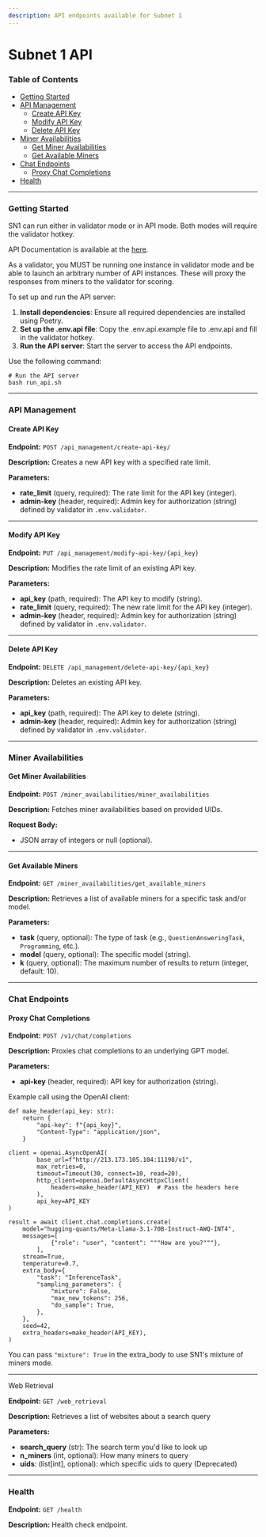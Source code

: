 ```yaml
---
description: API endpoints available for Subnet 1
---
```


# Subnet 1 API

### Table of Contents

* [Getting Started](subnet-1-api.md#getting-started)
* [API Management](subnet-1-api.md#api-management)
  * [Create API Key](subnet-1-api.md#create-api-key)
  * [Modify API Key](subnet-1-api.md#modify-api-key)
  * [Delete API Key](subnet-1-api.md#delete-api-key)
* [Miner Availabilities](subnet-1-api.md#miner-availabilities)
  * [Get Miner Availabilities](subnet-1-api.md#get-miner-availabilities)
  * [Get Available Miners](subnet-1-api.md#get-available-miners)
* [Chat Endpoints](subnet-1-api.md#chat-endpoints)
  * [Proxy Chat Completions](subnet-1-api.md#proxy-chat-completions)
* [Health](subnet-1-api.md#health)

***

### Getting Started

SN1 can run either in validator mode or in API mode. Both modes will require the validator hotkey.

API Documentation is available at the [here](https://sn1.api.macrocosmos.ai/redoc).

As a validator, you MUST be running one instance in validator mode and be able to launch an arbitrary number of API instances. These will proxy the responses from miners to the validator for scoring.

To set up and run the API server:

1. **Install dependencies**: Ensure all required dependencies are installed using Poetry.
2. **Set up the .env.api file**: Copy the .env.api.example file to .env.api and fill in the validator hotkey.
3. **Run the API server**: Start the server to access the API endpoints.

Use the following command:

```
# Run the API server
bash run_api.sh
```

***

### API Management

#### Create API Key



**Endpoint:** `POST /api_management/create-api-key/`

**Description:** Creates a new API key with a specified rate limit.

**Parameters:**

* **rate\_limit** (query, required): The rate limit for the API key (integer).
* **admin-key** (header, required): Admin key for authorization (string) defined by validator in `.env.validator`.

***

#### Modify API Key



**Endpoint:** `PUT /api_management/modify-api-key/{api_key}`

**Description:** Modifies the rate limit of an existing API key.

**Parameters:**

* **api\_key** (path, required): The API key to modify (string).
* **rate\_limit** (query, required): The new rate limit for the API key (integer).
* **admin-key** (header, required): Admin key for authorization (string) defined by validator in `.env.validator`.

***

#### Delete API Key



**Endpoint:** `DELETE /api_management/delete-api-key/{api_key}`

**Description:** Deletes an existing API key.

**Parameters:**

* **api\_key** (path, required): The API key to delete (string).
* **admin-key** (header, required): Admin key for authorization (string) defined by validator in `.env.validator`.

***

### Miner Availabilities



#### Get Miner Availabilities



**Endpoint:** `POST /miner_availabilities/miner_availabilities`

**Description:** Fetches miner availabilities based on provided UIDs.

**Request Body:**

* JSON array of integers or null (optional).

***

#### Get Available Miners



**Endpoint:** `GET /miner_availabilities/get_available_miners`

**Description:** Retrieves a list of available miners for a specific task and/or model.

**Parameters:**

* **task** (query, optional): The type of task (e.g., `QuestionAnsweringTask`, `Programming`, etc.).
* **model** (query, optional): The specific model (string).
* **k** (query, optional): The maximum number of results to return (integer, default: 10).

***

### Chat Endpoints



#### Proxy Chat Completions



**Endpoint:** `POST /v1/chat/completions`

**Description:** Proxies chat completions to an underlying GPT model.

**Parameters:**

* **api-key** (header, required): API key for authorization (string).

Example call using the OpenAI client:

```
def make_header(api_key: str):
    return {
        "api-key": f"{api_key}",
        "Content-Type": "application/json",
    }

client = openai.AsyncOpenAI(
        base_url=f"http://213.173.105.104:11198/v1",
        max_retries=0,
        timeout=Timeout(30, connect=10, read=20),
        http_client=openai.DefaultAsyncHttpxClient(
            headers=make_header(API_KEY)  # Pass the headers here
        ),
        api_key=API_KEY
)

result = await client.chat.completions.create(
    model="hugging-quants/Meta-Llama-3.1-70B-Instruct-AWQ-INT4",
    messages=[
            {"role": "user", "content": """How are you?"""},
        ],
    stream=True,
    temperature=0.7,
    extra_body={
        "task": "InferenceTask",
        "sampling_parameters": {
            "mixture": False,
            "max_new_tokens": 256,
            "do_sample": True,
        },
    },
    seed=42,
    extra_headers=make_header(API_KEY),
)
```

You can pass `"mixture": True` in the extra\_body to use SN1's mixture of miners mode.

***

Web Retrieval

**Endpoint:** `GET /web_retrieval`

**Description:** Retrieves a list of websites about a search query

**Parameters:**

* **search\_query** (str): The search term you'd like to look up
* **n\_miners** (int, optional): How many miners to query
* **uids**: (list\[int], optional): which specific uids to query (Deprecated)

***

### Health



**Endpoint:** `GET /health`

**Description:** Health check endpoint.

